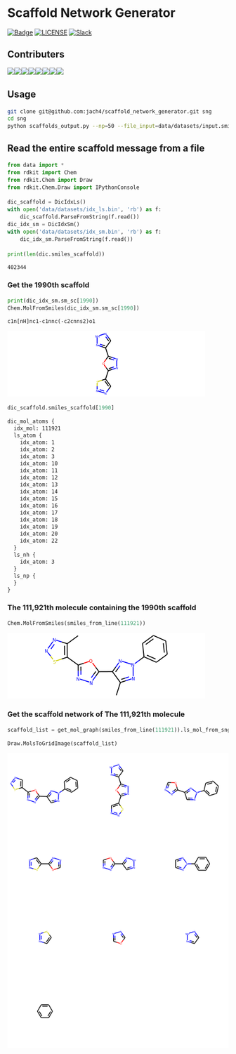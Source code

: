 

# Scaffold Network Generator


[![Badge](https://img.shields.io/badge/link-996.icu-%23FF4D5B.svg?style=flat-square)](https://996.icu/#/en_US)
[![LICENSE](https://img.shields.io/badge/license-Anti%20996-blue.svg?style=flat-square)](https://github.com/996icu/996.ICU/blob/master/LICENSE)
[![Slack](https://img.shields.io/badge/slack-996icu-green.svg?style=flat-square)](https://join.slack.com/t/996icu/shared_invite/enQtNTg4MjA3MzA1MzgxLWQyYzM5M2IyZmIyMTVjMzU5NTE5MGI5Y2Y2YjgwMmJiMWMxMWMzNGU3NDJmOTdhNmRlYjJlNjk5ZWZhNWIwZGM)

## Contributers
[![](https://sourcerer.io/fame/jach4/jach4/scaffold_network_generator/images/0)](https://sourcerer.io/fame/jach4/jach4/scaffold_network_generator/links/0)[![](https://sourcerer.io/fame/jach4/jach4/scaffold_network_generator/images/1)](https://sourcerer.io/fame/jach4/jach4/scaffold_network_generator/links/1)[![](https://sourcerer.io/fame/jach4/jach4/scaffold_network_generator/images/2)](https://sourcerer.io/fame/jach4/jach4/scaffold_network_generator/links/2)[![](https://sourcerer.io/fame/jach4/jach4/scaffold_network_generator/images/3)](https://sourcerer.io/fame/jach4/jach4/scaffold_network_generator/links/3)[![](https://sourcerer.io/fame/jach4/jach4/scaffold_network_generator/images/4)](https://sourcerer.io/fame/jach4/jach4/scaffold_network_generator/links/4)[![](https://sourcerer.io/fame/jach4/jach4/scaffold_network_generator/images/5)](https://sourcerer.io/fame/jach4/jach4/scaffold_network_generator/links/5)[![](https://sourcerer.io/fame/jach4/jach4/scaffold_network_generator/images/6)](https://sourcerer.io/fame/jach4/jach4/scaffold_network_generator/links/6)[![](https://sourcerer.io/fame/jach4/jach4/scaffold_network_generator/images/7)](https://sourcerer.io/fame/jach4/jach4/scaffold_network_generator/links/7)
>>>>>>> 
## Usage

```bash
git clone git@github.com:jach4/scaffold_network_generator.git sng
cd sng
python scaffolds_output.py --np=50 --file_input=data/datasets/input.smi --scaffolds_output=data/datasets/idx_sm.bin --file_output=data/datasets/idx_ls.bin 
```
## Read the entire scaffold message from a file


```python
from data import *
from rdkit import Chem
from rdkit.Chem import Draw
from rdkit.Chem.Draw import IPythonConsole

dic_scaffold = DicIdxLs()
with open('data/datasets/idx_ls.bin', 'rb') as f:
    dic_scaffold.ParseFromString(f.read())
dic_idx_sm = DicIdxSm()
with open('data/datasets/idx_sm.bin', 'rb') as f:
    dic_idx_sm.ParseFromString(f.read())

print(len(dic.smiles_scaffold))
```

    402344


### Get the 1990th scaffold


```python
print(dic_idx_sm.sm_sc[1990])
Chem.MolFromSmiles(dic_idx_sm.sm_sc[1990])
```

    c1n[nH]nc1-c1nnc(-c2cnns2)o1

![avatar](images/output_3_1.png)


```python
dic_scaffold.smiles_scaffold[1990]
```




    dic_mol_atoms {
      idx_mol: 111921
      ls_atom {
        idx_atom: 1
        idx_atom: 2
        idx_atom: 3
        idx_atom: 10
        idx_atom: 11
        idx_atom: 12
        idx_atom: 13
        idx_atom: 14
        idx_atom: 15
        idx_atom: 16
        idx_atom: 17
        idx_atom: 18
        idx_atom: 19
        idx_atom: 20
        idx_atom: 22
      }
      ls_nh {
        idx_atom: 3
      }
      ls_np {
      }
    }



### The 111,921th molecule containing the 1990th scaffold


```python
Chem.MolFromSmiles(smiles_from_line(111921))
```

![avatar](images/output_6_0.png)

### Get the scaffold network of The 111,921th molecule


```python
scaffold_list = get_mol_graph(smiles_from_line(111921)).ls_mol_from_sng_u()
```


```python
Draw.MolsToGridImage(scaffold_list)
```

![avatar](images/output_9_0.png)





